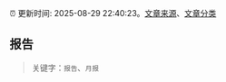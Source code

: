 :alarm_clock: 更新时间: 2025-08-29 22:40:23。[文章来源](/README.md)、[文章分类](/TAGS.md)

## 报告


> 关键字：`报告`、`月报`



